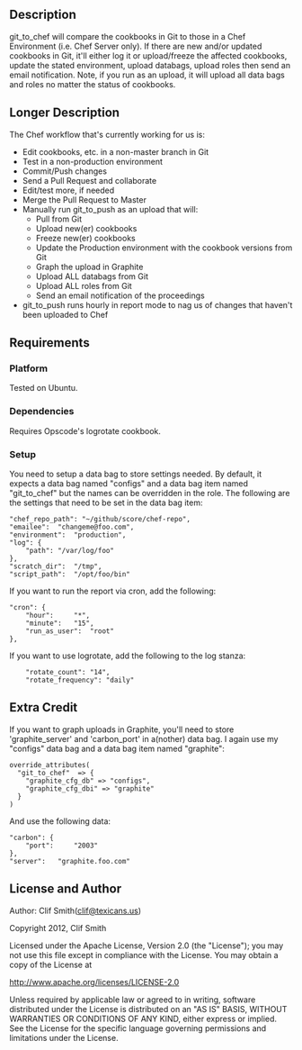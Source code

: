 ## Description

git_to_chef will compare the cookbooks in Git to those in a Chef Environment (i.e. Chef Server only).
If there are new and/or updated cookbooks in Git, it'll either log it or
upload/freeze the affected cookbooks, update the stated environment, upload
databags, upload roles then send an email notification.  Note, if you run as an
upload, it will upload all data bags and roles no matter the status of
cookbooks.

## Longer Description

The Chef workflow that's currently working for us is:
  * Edit cookbooks, etc. in a non-master branch in Git
  * Test in a non-production environment
  * Commit/Push changes
  * Send a Pull Request and collaborate
  * Edit/test more, if needed
  * Merge the Pull Request to Master
  * Manually run git_to_push as an upload that will:
    * Pull from Git
    * Upload new(er) cookbooks
    * Freeze new(er) cookbooks
    * Update the Production environment with the cookbook versions from Git
    * Graph the upload in Graphite
    * Upload ALL databags from Git
    * Upload ALL roles from Git
    * Send an email notification of the proceedings
  * git_to_push runs hourly in report mode to nag us of changes that haven't
    been uploaded to Chef

## Requirements

### Platform

Tested on Ubuntu.

### Dependencies

Requires Opscode's logrotate cookbook.

### Setup

You need to setup a data bag to store settings needed.  By default, it expects a
data bag named "configs" and a data bag item named "git_to_chef" but the names
can be overridden in the role.  The following are the settings that need to be
set in the data bag item:

	"chef_repo_path": "~/github/score/chef-repo",
	"emailee":	"changeme@foo.com",
	"environment":	"production",
	"log": {
		"path": "/var/log/foo"
	},
	"scratch_dir":	"/tmp",
	"script_path":	"/opt/foo/bin"

If you want to run the report via cron, add the following:

	"cron": {
		"hour":		"*",
		"minute":	"15",
		"run_as_user":	"root"
	},

If you want to use logrotate, add the following to the log stanza:

		"rotate_count": "14",
		"rotate_frequency": "daily"

## Extra Credit

If you want to graph uploads in Graphite, you'll need to store 'graphite_server'
and 'carbon_port' in a(nother) data bag.  I again use my "configs" data bag and
a data bag item named "graphite":

	override_attributes(
	  "git_to_chef"  => {
	    "graphite_cfg_db" => "configs",
	    "graphite_cfg_dbi" => "graphite"
	  }
	)

And use the following data:

	"carbon": {
		"port":		"2003"
	},
	"server":	"graphite.foo.com"

## License and Author

Author: Clif Smith(clif@texicans.us)

Copyright 2012, Clif Smith

Licensed under the Apache License, Version 2.0 (the "License");
you may not use this file except in compliance with the License.
You may obtain a copy of the License at

  http://www.apache.org/licenses/LICENSE-2.0

Unless required by applicable law or agreed to in writing, software
distributed under the License is distributed on an "AS IS" BASIS,
WITHOUT WARRANTIES OR CONDITIONS OF ANY KIND, either express or implied.
See the License for the specific language governing permissions and
limitations under the License.
